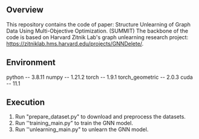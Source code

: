 ## Overview 

This repository contains the code of paper: Structure Unlearning of Graph Data Using Multi-Objective Optimization. (SUMMIT)
The backbone of the code is based on Harvard Zitnik Lab's graph unlearning research project: https://zitniklab.hms.harvard.edu/projects/GNNDelete/.

## Environment

python -- 3.8.11
numpy -- 1.21.2
torch -- 1.9.1
torch_geometric -- 2.0.3
cuda -- 11.1


## Execution

1. Run "prepare_dataset.py" to download and preprocess the datasets.
2. Run ''training_main.py" to train the GNN model.
3. Run ''unlearning_main.py" to unlearn the GNN model.



